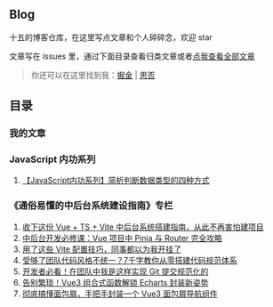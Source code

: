 ## Blog
十五的博客仓库，在这里写点文章和个人碎碎念，欢迎 star

文章写在 issues 里，通过下面目录查看归类文章或者[点我查看全部文章](https://github.com/QFifteen/Blog/issues)

>你还可以在这里找到我：[掘金](https://juejin.cn/user/343495027727229/posts) | [思否](https://segmentfault.com/u/qfifteen)

## 目录

### 我的文章

### JavaScript 内功系列
1. [【JavaScript内功系列】简析判断数据类型的四种方式](https://github.com/QFifteen/Blog/issues/8)

### 《通俗易懂的中后台系统建设指南》专栏
1. [收下这份 Vue + TS + Vite 中后台系统搭建指南，从此不再害怕建项目](https://github.com/QFifteen/Blog/issues/1)
2. [中后台开发必修课：Vue 项目中 Pinia 与 Router 完全攻略](https://github.com/QFifteen/Blog/issues/2)
3. [用了这些 Vite 配置技巧，同事都以为我开挂了](https://github.com/QFifteen/Blog/issues/3)
4. [受够了团队代码风格不统一？7千字教你从零搭建代码规范体系](https://github.com/QFifteen/Blog/issues/4)
5. [开发者必看！在团队中我是这样实现 Git 提交规范化的](https://github.com/QFifteen/Blog/issues/5)
6. [告别繁琐！Vue3 组合式函数解锁 Echarts 封装新姿势](https://github.com/QFifteen/Blog/issues/6)
7. [彻底搞懂面包屑，手把手封装一个 Vue3 面包屑导航组件](https://github.com/QFifteen/Blog/issues/7)
